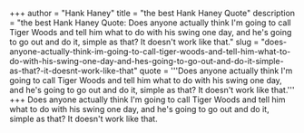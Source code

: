 +++
author = "Hank Haney"
title = "the best Hank Haney Quote"
description = "the best Hank Haney Quote: Does anyone actually think I'm going to call Tiger Woods and tell him what to do with his swing one day, and he's going to go out and do it, simple as that? It doesn't work like that."
slug = "does-anyone-actually-think-im-going-to-call-tiger-woods-and-tell-him-what-to-do-with-his-swing-one-day-and-hes-going-to-go-out-and-do-it-simple-as-that?-it-doesnt-work-like-that"
quote = '''Does anyone actually think I'm going to call Tiger Woods and tell him what to do with his swing one day, and he's going to go out and do it, simple as that? It doesn't work like that.'''
+++
Does anyone actually think I'm going to call Tiger Woods and tell him what to do with his swing one day, and he's going to go out and do it, simple as that? It doesn't work like that.
